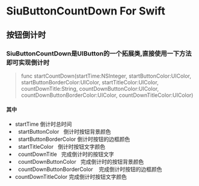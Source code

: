 # SiuButtonCountDown For Swift
## 按钮倒计时
### SiuButtonCountDown是UIButton的一个拓展类,直接使用一下方法即可实现倒计时
> func startCountDown(startTime:NSInteger,
startButtonColor:UIColor,
startButtonBorderColor:UIColor,
startTitleColor:UIColor,
countDownTitle:String,
countDownButtonColor:UIColor,
countDownButtonBorderColor:UIColor,
countDownTitleColor:UIColor)

#### 其中
*   startTime 倒计时总时间
*   startButtonColor    倒计时按钮背景颜色
*   startButtonBorderColor 倒计时按钮的边框颜色
*   startTitleColor   倒计时按钮文字颜色
*   countDownTitle   完成倒计时的按钮文字
*   countDownButtonColor   完成倒计时的按钮背景颜色
*   countDownButtonBorderColor    完成倒计时按钮的边框颜色
*   countDownTitleColor  完成倒计时按钮文字颜色



